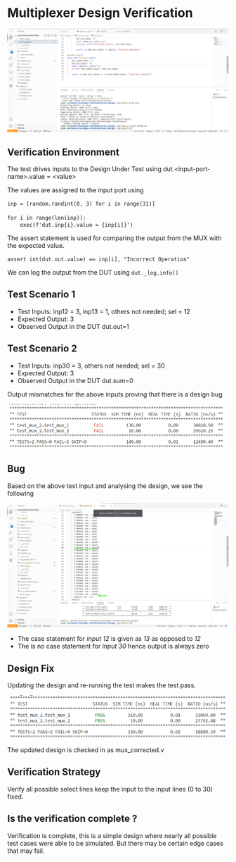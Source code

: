 # Multiplexer Design Verification

![](../assets/mux_1.png)

## Verification Environment
The test drives inputs to the Design Under Test using dut.&lt;input-port-name&gt;.value = &lt;value&gt;

The values are assigned to the input port using 
```
inp = [random.randint(0, 3) for i in range(31)]

for i in range(len(inp)):
    exec(f'dut.inp{i}.value = {inp[i]}')
```

The assert statement is used for comparing the output from the MUX with the expected value.


```
assert int(dut.out.value) == inp[i], "Incorrect Operation"
```

We can log the output from the DUT using `dut._log.info()` 


## Test Scenario 1
- Test Inputs: inp12 = 3, inp13 = 1, others not needed; sel = 12
- Expected Output: 3
- Observed Output in the DUT dut.out=1

## Test Scenario 2
- Test Inputs: inp30 = 3, others not needed; sel = 30
- Expected Output: 3
- Observed Output in the DUT dut.sum=0

Output mismatches for the above inputs proving that there is a design bug

![](../assets/mux_fail.png)

## Bug
Based on the above test input and analysing the design, we see the following

![](../assets/mux_bug.png)

- The case statement for *input 12* is given as *13* as opposed to *12*
- The is no case statement for *input 30* hence output is always zero


## Design Fix
Updating the design and re-running the test makes the test pass.

![](../assets/mux_pass.png)

The updated design is checked in as mux_corrected.v

## Verification Strategy
 Verify all possible select lines keep the input to the input lines (0 to 30) fixed.

## Is the verification complete ?
 Verification is complete, this is a simple design where nearly all possible test cases were able to be simulated. But there may be certain edge cases that may fail.